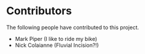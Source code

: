 # Contributors

The following people have contributed to this project.

* Mark Piper (I like to ride my bike)
* Nick Colaianne (Fluvial Incision?!)
